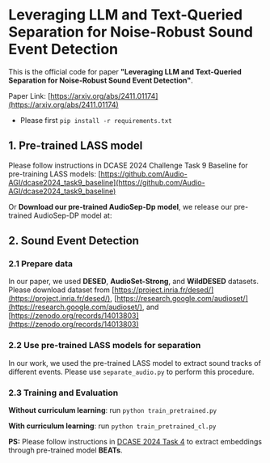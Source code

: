 # Leveraging LLM and Text-Queried Separation for Noise-Robust Sound Event Detection
This is the official code for paper **"Leveraging LLM and Text-Queried Separation for Noise-Robust Sound Event Detection"**.

Paper Link: [https://arxiv.org/abs/2411.01174](https://arxiv.org/abs/2411.01174)

- Please first `pip install -r requirements.txt`

## 1. Pre-trained LASS model
Please follow instructions in DCASE 2024 Challenge Task 9 Baseline for pre-training LASS models: [https://github.com/Audio-AGI/dcase2024_task9_baseline](https://github.com/Audio-AGI/dcase2024_task9_baseline)
                                                                                                                                                        
                                                                                                                                                        
                                                                                                                                                         
 Or **Download our pre-trained AudioSep-Dp model**, we release our pre-trained AudioSep-DP model at:                                                                                             
                                                                                                                                                        
## 2. Sound Event Detection

### 2.1 Prepare data 
                                                                       
In our paper, we used **DESED**, **AudioSet-Strong**, and **WildDESED** datasets. Please download dataset from [https://project.inria.fr/desed/](https://project.inria.fr/desed/), [https://research.google.com/audioset/](https://research.google.com/audioset/), and [https://zenodo.org/records/14013803](https://zenodo.org/records/14013803)

### 2.2 Use pre-trained LASS models for separation

In our work, we used the pre-trained LASS model to extract sound tracks of different events. Please use `separate_audio.py` to perform this procedure.
                                                                                                  
### 2.3 Training and Evaluation

**Without curriculum learning**: run `python train_pretrained.py`

**With curriculum learning**: run `python train_pretrained_cl.py`

**PS:** Please follow instructions in [DCASE 2024 Task 4](https://dcase.community/challenge2024/task-sound-event-detection-with-heterogeneous-training-dataset-and-potentially-missing-labels) to extract embeddings through pre-trained model **BEATs**.
                                                                                                  
